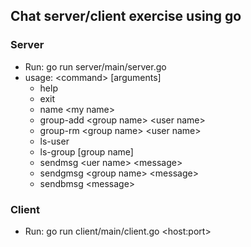 ## Chat server/client exercise using go

### Server
* Run: go run server/main/server.go
* usage: &#60;command&#62; [arguments]
    * help
    * exit
    * name              &#60;my name&#62;
    * group-add       &#60;group name&#62;      &#60;user name&#62;
    * group-rm        &#60;group name&#62;      &#60;user name&#62;
    * ls-user
    * ls-group        [group name]
    * sendmsg         &#60;uer name&#62;         &#60;message&#62;
    * sendgmsg       &#60;group name&#62;      &#60;message&#62;
    * sendbmsg       &#60;message&#62;

### Client
* Run: go run client/main/client.go &#60;host:port&#62;